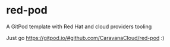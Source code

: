 # red-pod

A GitPod template with Red Hat and cloud providers tooling

Just go https://gitpod.io/#github.com/CaravanaCloud/red-pod :)

